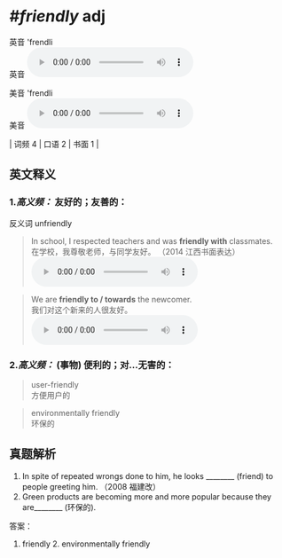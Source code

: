 # ***\#friendly*** adj
英音 'frendli  
英音
<audio src="./media/friendly-B.aac" controls="controls"></audio>

美音 'frendli  
美音
<audio src="./media/friendly.aac" controls="controls"></audio>



| 词频 4 | 口语 2 | 书面 1 |  

英文释义
---
### 1.*高义频：* **友好的；友善的：**  
反义词 unfriendly 

 > In school, I respected teachers and was **friendly with** classmates.  
 > 在学校，我尊敬老师，与同学友好。  （2014 江西书面表达）  
<audio src="./media/friendly-In school I respected teachers.aac" controls="controls"></audio>

 > We are **friendly to / towards** the newcomer.  
 > 我们对这个新来的人很友好。    
<audio src="./media/friendly-2.aac" controls="controls"></audio>

### 2.*高义频：* **(事物) 便利的；对...无害的：**  

 > user-friendly   
 > 方便用户的    

 > environmentally friendly   
 > 环保的    


真题解析
---
1. In spite of repeated wrongs done to him, he looks ________ (friend) to people greeting him.  （2008 福建改）  
2. Green products are becoming more and more popular because they are________ (环保的).  

答案：
1. friendly  2. environmentally friendly  

